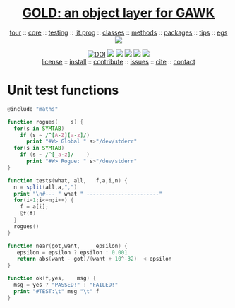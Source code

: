 <a name=top>
<h1 align=center><a href="/README.md#top">GOLD: an object layer for GAWK</a></h1>
<p align=center><a
href="https://github.com/timm/gold/blob/master/doc/01tour.md#top">tour</a> :: <a
href="https://github.com/timm/gold/blob/master/doc/01core.md#top">core</a> :: <a
href="https://github.com/timm/gold/blob/master/doc/03testing.md#top">testing</a> :: <a
href="https://github.com/timm/gold/doc/02doco.md#top">lit.prog</a> :: <a
href="https://github.com/timm/gold/blob/master/doc/05classes.md#top">classes</a> :: <a
href="https://github.com/timm/gold/blob/master/doc/06methods.md#top">methods</a> :: <a
href="https://github.com/timm/gold/blob/master/doc/06methods.md#top">packages</a> :: <a
href="https://github.com/timm/gold/blob/master/doc/07tips.md#top">tips</a> :: <a
href="https://github.com/timm/gold/blob/master/doc/08examples.md#top">egs</a> <br>
<img src="https://github.com/timm/gold/blob/master/etc/img/coins.png"></p>
<p align=center><a 
href="https://doi.org/10.5281/zenodo.3841466"><img 
src="https://zenodo.org/badge/DOI/10.5281/zenodo.3841466.svg" alt="DOI"></a>
<img src="https://img.shields.io/badge/license-mit-red">   
<img src="https://img.shields.io/badge/language-gawk-orange">    
<img src="https://img.shields.io/badge/purpose-ai,se-blueviolet">
<img src="https://img.shields.io/badge/platform-mac,*nux-informational">
<a href="https://travis-ci.org/github/timm/gold"><img 
src="https://travis-ci.org/timm/gold.svg?branch=master"></a> <br> <a
href="https://github.com/timm/gold/blob/master/LICENSE.md#top">license</a> :: <a
href="https://github.com/timm/gold/blob/master/INSTALL.md#top">install</a> :: <a
href="https://github.com/timm/gold/blob/master/CODE_OF_CONDUCT.md#top">contribute</a> :: <a
href="https://github.com/timm/gold/issues">issues</a> :: <a
href="https://github.com/timm/gold/blob/master/CITATION.md#top">cite</a> :: <a
href="https://github.com/timm/gold/blob/master/CONTACT.md#top">contact</a></p>


# Unit test functions

```awk
@include "maths"

function rogues(    s) {
  for(s in SYMTAB) 
    if (s ~ /^[A-Z][a-z]/) 
      print "#W> Global " s>"/dev/stderr"
  for(s in SYMTAB) 
    if (s ~ /^[_a-z]/    ) 
      print "#W> Rogue: " s>"/dev/stderr"
}

function tests(what, all,   f,a,i,n) {
  n = split(all,a,",")
  print "\n#--- " what " -----------------------"
  for(i=1;i<=n;i++) { 
    f = a[i]; 
    @f(f) 
  }
  rogues()
}

function near(got,want,     epsilon) {
   epsilon = epsilon ? epsilon : 0.001
   return abs(want - got)/(want + 10^-32)  < epsilon
}

function ok(f,yes,    msg) {
  msg = yes ? "PASSED!" : "FAILED!"
  print "#TEST:\t" msg "\t" f
}
```
